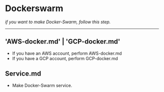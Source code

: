 # Dockerswarm

*if you want to make Docker-Swarm, follow this step.*

---

## 'AWS-docker.md' | 'GCP-docker.md'

- If you have an AWS account, perform AWS-docker.md 
- If you have a GCP account, perform GCP-docker.md

## Service.md

- Make Docker-Swarm service.
